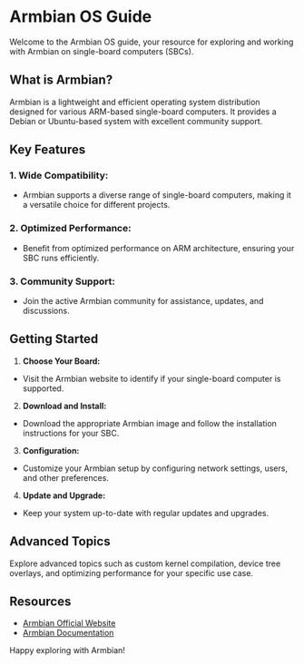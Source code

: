 # Armbian OS Guide

Welcome to the Armbian OS guide, your resource for exploring and working with Armbian on single-board computers (SBCs).

## What is Armbian?

Armbian is a lightweight and efficient operating system distribution designed for various ARM-based single-board computers. It provides a Debian or Ubuntu-based system with excellent community support.

## Key Features

### 1. **Wide Compatibility:**
- Armbian supports a diverse range of single-board computers, making it a versatile choice for different projects.

### 2. **Optimized Performance:**
- Benefit from optimized performance on ARM architecture, ensuring your SBC runs efficiently.

### 3. **Community Support:**
- Join the active Armbian community for assistance, updates, and discussions.

## Getting Started

1. **Choose Your Board:**
- Visit the Armbian website to identify if your single-board computer is supported.

2. **Download and Install:**
- Download the appropriate Armbian image and follow the installation instructions for your SBC.

3. **Configuration:**
- Customize your Armbian setup by configuring network settings, users, and other preferences.

4. **Update and Upgrade:**
- Keep your system up-to-date with regular updates and upgrades.

## Advanced Topics

Explore advanced topics such as custom kernel compilation, device tree overlays, and optimizing performance for your specific use case.

## Resources

- [Armbian Official Website](https://www.armbian.com/)
- [Armbian Documentation](https://docs.armbian.com/)

Happy exploring with Armbian!
